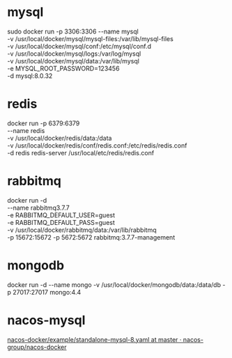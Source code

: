 # mysql

sudo docker run -p 3306:3306 --name mysql \
-v /usr/local/docker/mysql/mysql-files:/var/lib/mysql-files \
-v /usr/local/docker/mysql/conf:/etc/mysql/conf.d \
-v /usr/local/docker/mysql/logs:/var/log/mysql \
-v /usr/local/docker/mysql/data:/var/lib/mysql \
-e MYSQL_ROOT_PASSWORD=123456 \
-d mysql:8.0.32

# redis

docker run -p 6379:6379 \
--name redis \
-v /usr/local/docker/redis/data:/data \
-v /usr/local/docker/redis/conf/redis.conf:/etc/redis/redis.conf \
-d redis redis-server /usr/local/etc/redis/redis.conf

# rabbitmq

docker run -d \
--name rabbitmq3.7.7 \
-e RABBITMQ_DEFAULT_USER=guest \
-e RABBITMQ_DEFAULT_PASS=guest  \
-v /usr/local/docker/rabbitmq/data:/var/lib/rabbitmq   \
-p 15672:15672 -p 5672:5672 rabbitmq:3.7.7-management

# mongodb

docker run -d --name mongo -v /usr/local/docker/mongodb/data:/data/db -p 27017:27017 mongo:4.4



# nacos-mysql

[nacos-docker/example/standalone-mysql-8.yaml at master · nacos-group/nacos-docker](https://github.com/nacos-group/nacos-docker/blob/master/example/standalone-mysql-8.yaml)

